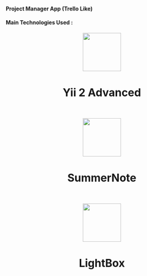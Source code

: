 <h4>Project Manager App (Trello Like)</h4>
<h4>Main Technologies Used :</h4>
<p align="center">
    <a href="https://github.com/yiisoft" target="_blank">
        <img src="https://avatars0.githubusercontent.com/u/993323" height="100px">
    </a>
    <h1 align="center">Yii 2 Advanced</h1>
    <br>
</p>
<p align="center">
    <a href="https://github.com/summernote/summernote" target="_blank">
        <img src="https://summernote.org/img/icons/icon_200x200.png" height="100px">
    </a>
    <h1 align="center">SummerNote</h1>
    <br>
</p>
<p align="center">
    <a href="https://github.com/ashleydw/lightbox" target="_blank">
        <img src="https://getbootstrap.com/docs/4.0/assets/brand/bootstrap-social.png" height="100px">
    </a>
    <h1 align="center">LightBox</h1>
    <br>
</p>
